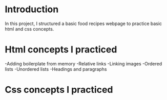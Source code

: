 # Introduction
In this project, I structured a basic food recipes webpage to practice basic html and css concepts.

# Html concepts I practiced
  -Adding boilerplate from memory
  -Relative links
  -Linking images
  -Ordered lists
  -Unordered lists
  -Headings and paragraphs

# Css concepts I practiced